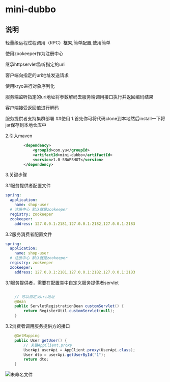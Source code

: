 # mini-dubbo
## 说明
轻量级远程过程调用（RPC）框架,简单配置,使用简单

使用zookeeper作为注册中心

继承httpservlet监听指定的uri

客户端向指定的uri地址发送请求

使用kryo进行对象序列化

服务端监听指定的uri地址将参数解码去服务端调用接口执行并返回编码结果

客户端接受返回值进行解码

服务提供者支持集群部署
##使用
1.首先你可将代码clone到本地然后install一下将jar保存到本地仓库中

2.引入maven
```xml
        <dependency>
            <groupId>com.yu</groupId>
            <artifactId>mini-dubbo</artifactId>
            <version>1.0-SNAPSHOT</version>
        </dependency>
```
3.关键步骤

3.1服务提供者配置文件
```yaml
spring:
  application:
    name: shop-user
  # 注册中心 默认就是zookeeper
  registry: zookeeper
  zookeeper:
    address: 127.0.0.1:2181,127.0.0.1:2182,127.0.0.1:2183
```
3.2服务消费者配置文件
```yaml
spring:
  application:
    name: shop-user
  # 注册中心 默认就是zookeeper
  registry: zookeeper
  zookeeper:
    address: 127.0.0.1:2181,127.0.0.1:2182,127.0.0.1:2183
```
3.1服务提供者，需要在配置类中自定义服务提供者servlet
```java

    // 可以自定义uri地址
    @Bean
    public ServletRegistrationBean customServlet() {
        return RegisterUtil.customServlet(null);
    }
```
3.2消费者调用服务提供方的接口
```java
    @GetMapping
    public User getUser() {
        // 关键AppClient.proxy
        UserApi userApi = AppClient.proxy(UserApi.class);
        User dto = userApi.getUserById("1");
        return dto;
    }
```

![未命名文件](https://user-images.githubusercontent.com/57479461/139415390-64c78ecf-ec14-4baf-bb24-d641e5ea164d.png)
